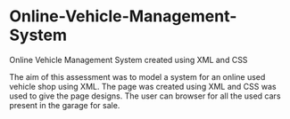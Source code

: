 # Online-Vehicle-Management-System
Online Vehicle Management System created using XML and CSS

The aim of this assessment was to model a system for an online used vehicle shop using XML.
The page was created using XML and CSS was used to give the page designs.
The user can browser for all the used cars present in the garage for sale.
